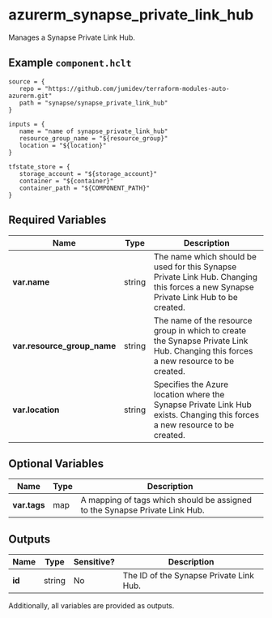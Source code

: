 # azurerm_synapse_private_link_hub

Manages a Synapse Private Link Hub.

## Example `component.hclt`

```hcl
source = {
   repo = "https://github.com/jumidev/terraform-modules-auto-azurerm.git" 
   path = "synapse/synapse_private_link_hub" 
}

inputs = {
   name = "name of synapse_private_link_hub" 
   resource_group_name = "${resource_group}" 
   location = "${location}" 
}

tfstate_store = {
   storage_account = "${storage_account}" 
   container = "${container}" 
   container_path = "${COMPONENT_PATH}" 
}

```

## Required Variables

| Name | Type |  Description |
| ---- | --------- |  ----------- |
| **var.name** | string |  The name which should be used for this Synapse Private Link Hub. Changing this forces a new Synapse Private Link Hub to be created. | 
| **var.resource_group_name** | string |  The name of the resource group in which to create the Synapse Private Link Hub. Changing this forces a new resource to be created. | 
| **var.location** | string |  Specifies the Azure location where the Synapse Private Link Hub exists. Changing this forces a new resource to be created. | 

## Optional Variables

| Name | Type |  Description |
| ---- | --------- |  ----------- |
| **var.tags** | map |  A mapping of tags which should be assigned to the Synapse Private Link Hub. | 



## Outputs

| Name | Type | Sensitive? | Description |
| ---- | ---- | --------- | --------- |
| **id** | string | No  | The ID of the Synapse Private Link Hub. | 

Additionally, all variables are provided as outputs.
